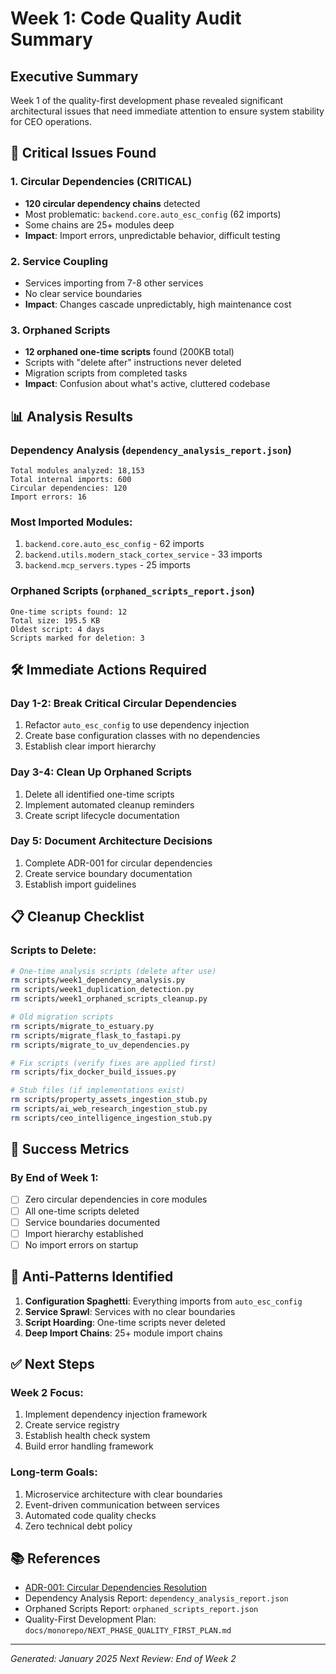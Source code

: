 # Week 1: Code Quality Audit Summary

## Executive Summary
Week 1 of the quality-first development phase revealed significant architectural issues that need immediate attention to ensure system stability for CEO operations.

## 🔴 Critical Issues Found

### 1. Circular Dependencies (CRITICAL)
- **120 circular dependency chains** detected
- Most problematic: `backend.core.auto_esc_config` (62 imports)
- Some chains are 25+ modules deep
- **Impact**: Import errors, unpredictable behavior, difficult testing

### 2. Service Coupling
- Services importing from 7-8 other services
- No clear service boundaries
- **Impact**: Changes cascade unpredictably, high maintenance cost

### 3. Orphaned Scripts
- **12 orphaned one-time scripts** found (200KB total)
- Scripts with "delete after" instructions never deleted
- Migration scripts from completed tasks
- **Impact**: Confusion about what's active, cluttered codebase

## 📊 Analysis Results

### Dependency Analysis (`dependency_analysis_report.json`)
```
Total modules analyzed: 18,153
Total internal imports: 600
Circular dependencies: 120
Import errors: 16
```

### Most Imported Modules:
1. `backend.core.auto_esc_config` - 62 imports
2. `backend.utils.modern_stack_cortex_service` - 33 imports
3. `backend.mcp_servers.types` - 25 imports

### Orphaned Scripts (`orphaned_scripts_report.json`)
```
One-time scripts found: 12
Total size: 195.5 KB
Oldest script: 4 days
Scripts marked for deletion: 3
```

## 🛠️ Immediate Actions Required

### Day 1-2: Break Critical Circular Dependencies
1. Refactor `auto_esc_config` to use dependency injection
2. Create base configuration classes with no dependencies
3. Establish clear import hierarchy

### Day 3-4: Clean Up Orphaned Scripts
1. Delete all identified one-time scripts
2. Implement automated cleanup reminders
3. Create script lifecycle documentation

### Day 5: Document Architecture Decisions
1. Complete ADR-001 for circular dependencies
2. Create service boundary documentation
3. Establish import guidelines

## 📋 Cleanup Checklist

### Scripts to Delete:
```bash
# One-time analysis scripts (delete after use)
rm scripts/week1_dependency_analysis.py
rm scripts/week1_duplication_detection.py
rm scripts/week1_orphaned_scripts_cleanup.py

# Old migration scripts
rm scripts/migrate_to_estuary.py
rm scripts/migrate_flask_to_fastapi.py
rm scripts/migrate_to_uv_dependencies.py

# Fix scripts (verify fixes are applied first)
rm scripts/fix_docker_build_issues.py

# Stub files (if implementations exist)
rm scripts/property_assets_ingestion_stub.py
rm scripts/ai_web_research_ingestion_stub.py
rm scripts/ceo_intelligence_ingestion_stub.py
```

## 🎯 Success Metrics

### By End of Week 1:
- [ ] Zero circular dependencies in core modules
- [ ] All one-time scripts deleted
- [ ] Service boundaries documented
- [ ] Import hierarchy established
- [ ] No import errors on startup

## 🚫 Anti-Patterns Identified

1. **Configuration Spaghetti**: Everything imports from `auto_esc_config`
2. **Service Sprawl**: Services with no clear boundaries
3. **Script Hoarding**: One-time scripts never deleted
4. **Deep Import Chains**: 25+ module import chains

## ✅ Next Steps

### Week 2 Focus:
1. Implement dependency injection framework
2. Create service registry
3. Establish health check system
4. Build error handling framework

### Long-term Goals:
1. Microservice architecture with clear boundaries
2. Event-driven communication between services
3. Automated code quality checks
4. Zero technical debt policy

## 📚 References

- [ADR-001: Circular Dependencies Resolution](./ADR-001-circular-dependencies-resolution.md)
- Dependency Analysis Report: `dependency_analysis_report.json`
- Orphaned Scripts Report: `orphaned_scripts_report.json`
- Quality-First Development Plan: `docs/monorepo/NEXT_PHASE_QUALITY_FIRST_PLAN.md`

---

*Generated: January 2025*
*Next Review: End of Week 2*

